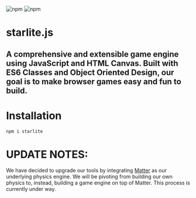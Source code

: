 <img alt="npm" src="https://img.shields.io/npm/v/starlite"> <img alt="npm" src="https://img.shields.io/npm/dt/starlite?style=flat-square">

# starlite.js

## A comprehensive and extensible game engine using JavaScript and HTML Canvas. Built with ES6 Classes and Object Oriented Design, our goal is to make browser games easy and fun to build.

# Installation

`npm i starlite`

# UPDATE NOTES:

We have decided to upgrade our tools by integrating [Matter](https://brm.io/matter-js/) as our underlying physics engine.
We will be pivoting from building our own physics to, instead, building a game engine on top of Matter.
This process is currently under way.
